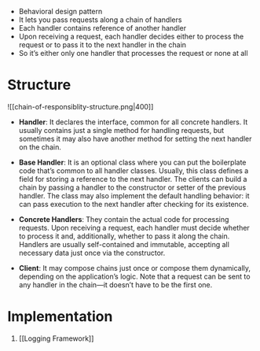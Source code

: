 - Behavioral design pattern
- It lets you pass requests along a chain of handlers 
- Each handler contains reference of another handler
- Upon receiving a request, each handler decides either to process the request or to pass it to the next handler in the chain
- So it’s either only one handler that processes the request or none at all


# Structure

![[chain-of-responsiblity-structure.png|400]]


- **Handler**:
	It declares the interface, common for all concrete handlers. It usually contains just a single method for handling requests, but sometimes it may also have another method for setting the next handler on the chain.
	
- **Base Handler**:
	It is an optional class where you can put the boilerplate code that’s common to all handler classes. Usually, this class defines a field for storing a reference to the next handler. The clients can build a chain by passing a handler to the constructor or setter of the previous handler. The class may also implement the default handling behavior: it can pass execution to the next handler after checking for its existence.
	
- **Concrete Handlers**:
	They contain the actual code for processing requests. Upon receiving a request, each handler must decide whether to process it and, additionally, whether to pass it along the chain. Handlers are usually self-contained and immutable, accepting all necessary data just once via the constructor.
	
- **Client**:
	It may compose chains just once or compose them dynamically, depending on the application’s logic. Note that a request can be sent to any handler in the chain—it doesn’t have to be the first one.

# Implementation
1. [[Logging Framework]]